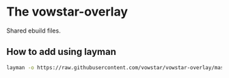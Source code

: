 # The vowstar-overlay

Shared ebuild files.

## How to add using layman

```bash
layman -o https://raw.githubusercontent.com/vowstar/vowstar-overlay/master/metadata/vowstar.xml -f -a vowstar
```
